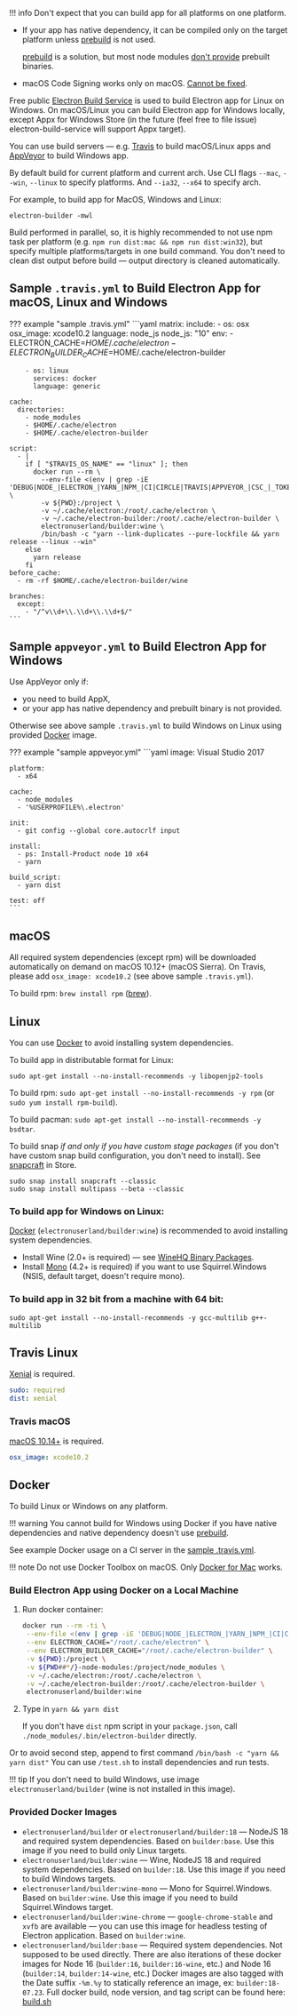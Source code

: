 !!! info
    Don't expect that you can build app for all platforms on one platform.

* If your app has native dependency, it can be compiled only on the target platform unless [prebuild](https://www.npmjs.com/package/prebuild) is not used.

    [prebuild](https://www.npmjs.com/package/prebuild) is a solution, but most node modules [don't provide](https://github.com/atom/node-keytar/issues/27) prebuilt binaries.
  
* macOS Code Signing works only on macOS. [Cannot be fixed](http://stackoverflow.com/a/12156576).

Free public [Electron Build Service](https://github.com/electron-userland/electron-build-service) is used to build Electron app for Linux on Windows. On macOS/Linux you can build Electron app for Windows locally, except Appx for Windows Store (in the future (feel free to file issue) electron-build-service will support Appx target).

You can use build servers — e.g. [Travis](https://travis-ci.org) to build macOS/Linux apps and [AppVeyor](http://www.appveyor.com/) to build Windows app.

By default build for current platform and current arch. Use CLI flags `--mac`, `--win`, `--linux` to specify platforms. And `--ia32`, `--x64` to specify arch.

For example, to build app for MacOS, Windows and Linux:
```
electron-builder -mwl
```

Build performed in parallel, so, it is highly recommended to not use npm task per platform (e.g. `npm run dist:mac && npm run dist:win32`), but specify multiple platforms/targets in one build command.
You don't need to clean dist output before build — output directory is cleaned automatically.

## Sample `.travis.yml` to Build Electron App for macOS, Linux and Windows

??? example "sample .travis.yml"
    ```yaml
    matrix:
      include:
        - os: osx
          osx_image: xcode10.2
          language: node_js
          node_js: "10"
          env:
            - ELECTRON_CACHE=$HOME/.cache/electron
            - ELECTRON_BUILDER_CACHE=$HOME/.cache/electron-builder
    
        - os: linux
          services: docker
          language: generic
    
    cache:
      directories:
        - node_modules
        - $HOME/.cache/electron
        - $HOME/.cache/electron-builder
    
    script:
      - |
        if [ "$TRAVIS_OS_NAME" == "linux" ]; then
          docker run --rm \
            --env-file <(env | grep -iE 'DEBUG|NODE_|ELECTRON_|YARN_|NPM_|CI|CIRCLE|TRAVIS|APPVEYOR_|CSC_|_TOKEN|_KEY|AWS_|STRIP|BUILD_') \
            -v ${PWD}:/project \
            -v ~/.cache/electron:/root/.cache/electron \
            -v ~/.cache/electron-builder:/root/.cache/electron-builder \
            electronuserland/builder:wine \
            /bin/bash -c "yarn --link-duplicates --pure-lockfile && yarn release --linux --win"
        else
          yarn release
        fi
    before_cache:
      - rm -rf $HOME/.cache/electron-builder/wine
    
    branches:
      except:
        - "/^v\\d+\\.\\d+\\.\\d+$/"
    ```

## Sample `appveyor.yml` to Build Electron App for Windows

Use AppVeyor only if:
* you need to build AppX,
* or your app has native dependency and prebuilt binary is not provided.

Otherwise see above sample `.travis.yml` to build Windows on Linux using provided [Docker](#docker) image.

??? example "sample appveyor.yml"
    ```yaml
    image: Visual Studio 2017
    
    platform:
      - x64
    
    cache:
      - node_modules
      - '%USERPROFILE%\.electron'
    
    init:
      - git config --global core.autocrlf input
    
    install:
      - ps: Install-Product node 10 x64
      - yarn
    
    build_script:
      - yarn dist
    
    test: off
    ```

## macOS

All required system dependencies (except rpm) will be downloaded automatically on demand on macOS 10.12+ (macOS Sierra). On Travis, please add `osx_image: xcode10.2` (see above sample `.travis.yml`).

To build rpm: `brew install rpm` ([brew](https://brew.sh)).

## Linux

You can use [Docker](#docker) to avoid installing system dependencies.

To build app in distributable format for Linux:
```
sudo apt-get install --no-install-recommends -y libopenjp2-tools
```

To build rpm: `sudo apt-get install --no-install-recommends -y rpm` (or `sudo yum install rpm-build`).

To build pacman: `sudo apt-get install --no-install-recommends -y bsdtar`.

To build snap *if and only if you have custom stage packages* (if you don't have custom snap build configuration, you don't need to install). See [snapcraft](https://snapcraft.io/snapcraft) in Store.
```
sudo snap install snapcraft --classic
sudo snap install multipass --beta --classic
```

### To build app for Windows on Linux:

[Docker](#docker) (`electronuserland/builder:wine`) is recommended to avoid installing system dependencies.

* Install Wine (2.0+ is required) — see [WineHQ Binary Packages](https://www.winehq.org/download#binary).
* Install [Mono](http://www.mono-project.com/download/#download-lin) (4.2+ is required) if you want to use Squirrel.Windows (NSIS, default target, doesn't require mono).

### To build app in 32 bit from a machine with 64 bit:

```
sudo apt-get install --no-install-recommends -y gcc-multilib g++-multilib
```

## Travis Linux
[Xenial](https://docs.travis-ci.com/user/trusty-ci-environment/) is required.
```yaml
sudo: required
dist: xenial
```

### Travis macOS
[macOS 10.14+](https://docs.travis-ci.com/user/osx-ci-environment/#OS-X-Version) is required.
```yaml
osx_image: xcode10.2
```

## Docker

To build Linux or Windows on any platform.

!!! warning
    You cannot build for Windows using Docker if you have native dependencies and native dependency doesn't use [prebuild](https://www.npmjs.com/package/prebuild).

See example Docker usage on a CI server in the [sample .travis.yml](https://github.com/develar/onshape-desktop-shell/blob/master/.travis.yml).

!!! note
    Do not use Docker Toolbox on macOS. Only [Docker for Mac](https://docs.docker.com/docker-for-mac/install/) works.

### Build Electron App using Docker on a Local Machine

1. Run docker container:

    ```sh
    docker run --rm -ti \
     --env-file <(env | grep -iE 'DEBUG|NODE_|ELECTRON_|YARN_|NPM_|CI|CIRCLE|TRAVIS_TAG|TRAVIS|TRAVIS_REPO_|TRAVIS_BUILD_|TRAVIS_BRANCH|TRAVIS_PULL_REQUEST_|APPVEYOR_|CSC_|GH_|GITHUB_|BT_|AWS_|STRIP|BUILD_') \
     --env ELECTRON_CACHE="/root/.cache/electron" \
     --env ELECTRON_BUILDER_CACHE="/root/.cache/electron-builder" \
     -v ${PWD}:/project \
     -v ${PWD##*/}-node-modules:/project/node_modules \
     -v ~/.cache/electron:/root/.cache/electron \
     -v ~/.cache/electron-builder:/root/.cache/electron-builder \
     electronuserland/builder:wine
    ```

2. Type in `yarn && yarn dist`

   If you don't have `dist` npm script in your `package.json`, call `./node_modules/.bin/electron-builder` directly.

Or to avoid second step, append to first command `/bin/bash -c "yarn && yarn dist"` You can use `/test.sh` to install dependencies and run tests.

!!! tip
    If you don't need to build Windows, use image `electronuserland/builder` (wine is not installed in this image).

### Provided Docker Images

* `electronuserland/builder` or `electronuserland/builder:18` — NodeJS 18 and required system dependencies. Based on `builder:base`. Use this image if you need to build only Linux targets.
* `electronuserland/builder:wine` — Wine, NodeJS 18 and required system dependencies. Based on `builder:18`. Use this image if you need to build Windows targets.
* `electronuserland/builder:wine-mono` — Mono for Squirrel.Windows. Based on `builder:wine`. Use this image if you need to build Squirrel.Windows target.
* `electronuserland/builder:wine-chrome` — `google-chrome-stable` and `xvfb` are available — you can use this image for headless testing of Electron application. Based on `builder:wine`.
* `electronuserland/builder:base` — Required system dependencies. Not supposed to be used directly.
There are also iterations of these docker images for Node 16 (`builder:16`, `builder:16-wine`, etc.) and Node 16 (`builder:14`, `builder:14-wine`, etc.)
Docker images are also tagged with the Date suffix `-%m.%y` to statically reference an image, ex: `builder:18-07.23`.
Full docker build, node version, and tag script can be found here: [build.sh](https://github.com/electron-userland/electron-builder/blob/master/docker/build.sh)
